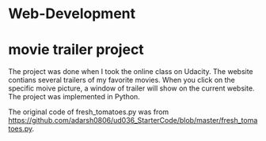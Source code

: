 # Web-Development

# movie trailer project

The project was done when I took the online class on Udacity. The website contians several trailers of my favorite movies. When you click on the specific moive picture, a window of trailer will show on the current website. The project was implemented in Python.

The original code of fresh_tomatoes.py was from https://github.com/adarsh0806/ud036_StarterCode/blob/master/fresh_tomatoes.py. 
